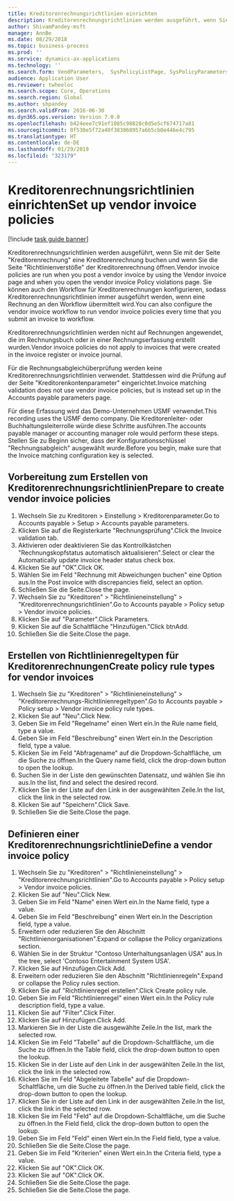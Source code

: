 ```yaml
---
title: Kreditorenrechnungsrichtlinien einrichten
description: Kreditorenrechnungsrichtlinien werden ausgeführt, wenn Sie mit der Seite "Kreditorenrechnung" eine Kreditorenrechnung buchen und wenn Sie die Seite "Richtlinienverstöße" der Kreditorenrechnung öffnen.
author: ShivamPandey-msft
manager: AnnBe
ms.date: 08/29/2018
ms.topic: business-process
ms.prod: ''
ms.service: dynamics-ax-applications
ms.technology: ''
ms.search.form: VendParameters,  SysPolicyListPage, SysPolicyParameters, SysPolicySourceDocumentRuleType, SysPolicy, SysPolicySourceDocumentRule, SysQueryForm, SysQueryTableLookUp, SysQueryPrefixLookUp, SysQueryFieldLookUp
audience: Application User
ms.reviewer: twheeloc
ms.search.scope: Core, Operations
ms.search.region: Global
ms.author: shpandey
ms.search.validFrom: 2016-06-30
ms.dyn365.ops.version: Version 7.0.0
ms.openlocfilehash: b424eee7c91ef1085c98828c0d5e5cf674717a81
ms.sourcegitcommit: 0f530e5f72a40f383868957a6b5cb0e446e4c795
ms.translationtype: HT
ms.contentlocale: de-DE
ms.lasthandoff: 01/29/2019
ms.locfileid: "323179"
---
```

# <a name="set-up-vendor-invoice-policies"></a><span data-ttu-id="e11d7-103">Kreditorenrechnungsrichtlinien einrichten</span><span class="sxs-lookup"><span data-stu-id="e11d7-103">Set up vendor invoice policies</span></span>

[!include [task guide banner](../../includes/task-guide-banner.md)]

<span data-ttu-id="e11d7-104">Kreditorenrechnungsrichtlinien werden ausgeführt, wenn Sie mit der Seite "Kreditorenrechnung" eine Kreditorenrechnung buchen und wenn Sie die Seite "Richtlinienverstöße" der Kreditorenrechnung öffnen.</span><span class="sxs-lookup"><span data-stu-id="e11d7-104">Vendor invoice policies are run when you post a vendor invoice by using the Vendor invoice page and when you open the vendor invoice Policy violations page.</span></span> <span data-ttu-id="e11d7-105">Sie können auch den Workflow für Kreditorenrechnungen konfigurieren, sodass Kreditorenrechnungsrichtlinien immer ausgeführt werden, wenn eine Rechnung an den Workflow übermittelt wird.</span><span class="sxs-lookup"><span data-stu-id="e11d7-105">You can also configure the vendor invoice workflow to run vendor invoice policies every time that you submit an invoice to workflow.</span></span> 

<span data-ttu-id="e11d7-106">Kreditorenrechnungsrichtlinien werden nicht auf Rechnungen angewendet, die im Rechnungsbuch oder in einer Rechnungserfassung erstellt wurden.</span><span class="sxs-lookup"><span data-stu-id="e11d7-106">Vendor invoice policies do not apply to invoices that were created in the invoice register or invoice journal.</span></span> 

<span data-ttu-id="e11d7-107">Für die Rechnungsabgleichüberprüfung werden keine Kreditorenrechnungsrichtlinien verwendet. Stattdessen wird die Prüfung auf der Seite "Kreditorenkontenparameter" eingerichtet.</span><span class="sxs-lookup"><span data-stu-id="e11d7-107">Invoice matching validation does not use vendor invoice policies, but is instead set up in the Accounts payable parameters page.</span></span>

<span data-ttu-id="e11d7-108">Für diese Erfassung wird das Demo-Unternehmen USMF verwendet.</span><span class="sxs-lookup"><span data-stu-id="e11d7-108">This recording uses the USMF demo company.</span></span> <span data-ttu-id="e11d7-109">Die Kreditorenleiter- oder Buchhaltungsleiterrolle würde diese Schritte ausführen.</span><span class="sxs-lookup"><span data-stu-id="e11d7-109">The accounts payable manager or accounting manager role would perform these steps.</span></span> <span data-ttu-id="e11d7-110">Stellen Sie zu Beginn sicher, dass der Konfigurationsschlüssel "Rechnungsabgleich" ausgewählt wurde.</span><span class="sxs-lookup"><span data-stu-id="e11d7-110">Before you begin, make sure that the Invoice matching configuration key is selected.</span></span>


## <a name="prepare-to-create-vendor-invoice-policies"></a><span data-ttu-id="e11d7-111">Vorbereitung zum Erstellen von Kreditorenrechnungsrichtlinien</span><span class="sxs-lookup"><span data-stu-id="e11d7-111">Prepare to create vendor invoice policies</span></span>
1. <span data-ttu-id="e11d7-112">Wechseln Sie zu Kreditoren > Einstellung > Kreditorenparameter.</span><span class="sxs-lookup"><span data-stu-id="e11d7-112">Go to Accounts payable > Setup > Accounts payable parameters.</span></span>
2. <span data-ttu-id="e11d7-113">Klicken Sie auf die Registerkarte "Rechnungsprüfung".</span><span class="sxs-lookup"><span data-stu-id="e11d7-113">Click the Invoice validation tab.</span></span>
3. <span data-ttu-id="e11d7-114">Aktivieren oder deaktivieren Sie das Kontrollkästchen "Rechnungskopfstatus automatisch aktualisieren".</span><span class="sxs-lookup"><span data-stu-id="e11d7-114">Select or clear the Automatically update invoice header status check box.</span></span>
4. <span data-ttu-id="e11d7-115">Klicken Sie auf "OK".</span><span class="sxs-lookup"><span data-stu-id="e11d7-115">Click OK.</span></span>
5. <span data-ttu-id="e11d7-116">Wählen Sie im Feld "Rechnung mit Abweichungen buchen" eine Option aus.</span><span class="sxs-lookup"><span data-stu-id="e11d7-116">In the Post invoice with discrepancies field, select an option.</span></span>
6. <span data-ttu-id="e11d7-117">Schließen Sie die Seite.</span><span class="sxs-lookup"><span data-stu-id="e11d7-117">Close the page.</span></span>
7. <span data-ttu-id="e11d7-118">Wechseln Sie zu "Kreditoren" > "Richtlinieneinstellung" > "Kreditorenrechnungsrichtlinien".</span><span class="sxs-lookup"><span data-stu-id="e11d7-118">Go to Accounts payable > Policy setup > Vendor invoice policies.</span></span>
8. <span data-ttu-id="e11d7-119">Klicken Sie auf "Parameter".</span><span class="sxs-lookup"><span data-stu-id="e11d7-119">Click Parameters.</span></span>
9. <span data-ttu-id="e11d7-120">Klicken Sie auf die Schaltfläche "Hinzufügen."</span><span class="sxs-lookup"><span data-stu-id="e11d7-120">Click btnAdd.</span></span>
10. <span data-ttu-id="e11d7-121">Schließen Sie die Seite.</span><span class="sxs-lookup"><span data-stu-id="e11d7-121">Close the page.</span></span>

## <a name="create-policy-rule-types-for-vendor-invoices"></a><span data-ttu-id="e11d7-122">Erstellen von Richtlinienregeltypen für Kreditorenrechnungen</span><span class="sxs-lookup"><span data-stu-id="e11d7-122">Create policy rule types for vendor invoices</span></span>
1. <span data-ttu-id="e11d7-123">Wechseln Sie zu "Kreditoren" > "Richtlinieneinstellung" > "Kreditorenrechnungs-Richtlinienregeltypen".</span><span class="sxs-lookup"><span data-stu-id="e11d7-123">Go to Accounts payable > Policy setup > Vendor invoice policy rule types.</span></span>
2. <span data-ttu-id="e11d7-124">Klicken Sie auf "Neu".</span><span class="sxs-lookup"><span data-stu-id="e11d7-124">Click New.</span></span>
3. <span data-ttu-id="e11d7-125">Geben Sie im Feld "Regelname" einen Wert ein.</span><span class="sxs-lookup"><span data-stu-id="e11d7-125">In the Rule name field, type a value.</span></span>
4. <span data-ttu-id="e11d7-126">Geben Sie im Feld "Beschreibung" einen Wert ein.</span><span class="sxs-lookup"><span data-stu-id="e11d7-126">In the Description field, type a value.</span></span>
5. <span data-ttu-id="e11d7-127">Klicken Sie im Feld "Abfragename" auf die Dropdown-Schaltfläche, um die Suche zu öffnen.</span><span class="sxs-lookup"><span data-stu-id="e11d7-127">In the Query name field, click the drop-down button to open the lookup.</span></span>
6. <span data-ttu-id="e11d7-128">Suchen Sie in der Liste den gewünschten Datensatz, und wählen Sie ihn aus.</span><span class="sxs-lookup"><span data-stu-id="e11d7-128">In the list, find and select the desired record.</span></span>
7. <span data-ttu-id="e11d7-129">Klicken Sie in der Liste auf den Link in der ausgewählten Zeile.</span><span class="sxs-lookup"><span data-stu-id="e11d7-129">In the list, click the link in the selected row.</span></span>
8. <span data-ttu-id="e11d7-130">Klicken Sie auf "Speichern".</span><span class="sxs-lookup"><span data-stu-id="e11d7-130">Click Save.</span></span>
9. <span data-ttu-id="e11d7-131">Schließen Sie die Seite.</span><span class="sxs-lookup"><span data-stu-id="e11d7-131">Close the page.</span></span>

## <a name="define-a-vendor-invoice-policy"></a><span data-ttu-id="e11d7-132">Definieren einer Kreditorenrechnungsrichtlinie</span><span class="sxs-lookup"><span data-stu-id="e11d7-132">Define a vendor invoice policy</span></span>
1. <span data-ttu-id="e11d7-133">Wechseln Sie zu "Kreditoren" > "Richtlinieneinstellung" > "Kreditorenrechnungsrichtlinien".</span><span class="sxs-lookup"><span data-stu-id="e11d7-133">Go to Accounts payable > Policy setup > Vendor invoice policies.</span></span>
2. <span data-ttu-id="e11d7-134">Klicken Sie auf "Neu".</span><span class="sxs-lookup"><span data-stu-id="e11d7-134">Click New.</span></span>
3. <span data-ttu-id="e11d7-135">Geben Sie im Feld "Name" einen Wert ein.</span><span class="sxs-lookup"><span data-stu-id="e11d7-135">In the Name field, type a value.</span></span>
4. <span data-ttu-id="e11d7-136">Geben Sie im Feld "Beschreibung" einen Wert ein.</span><span class="sxs-lookup"><span data-stu-id="e11d7-136">In the Description field, type a value.</span></span>
5. <span data-ttu-id="e11d7-137">Erweitern oder reduzieren Sie den Abschnitt "Richtlinienorganisationen".</span><span class="sxs-lookup"><span data-stu-id="e11d7-137">Expand or collapse the Policy organizations section.</span></span>
6. <span data-ttu-id="e11d7-138">Wählen Sie in der Struktur "Contoso Unterhaltungsanlagen USA" aus.</span><span class="sxs-lookup"><span data-stu-id="e11d7-138">In the tree, select 'Contoso Entertainment System USA'.</span></span>
7. <span data-ttu-id="e11d7-139">Klicken Sie auf Hinzufügen.</span><span class="sxs-lookup"><span data-stu-id="e11d7-139">Click Add.</span></span>
8. <span data-ttu-id="e11d7-140">Erweitern oder reduzieren Sie den Abschnitt "Richtlinienregeln".</span><span class="sxs-lookup"><span data-stu-id="e11d7-140">Expand or collapse the Policy rules section.</span></span>
9. <span data-ttu-id="e11d7-141">Klicken Sie auf "Richtlinienregel erstellen".</span><span class="sxs-lookup"><span data-stu-id="e11d7-141">Click Create policy rule.</span></span>
10. <span data-ttu-id="e11d7-142">Geben Sie im Feld "Richtlinienregel" einen Wert ein.</span><span class="sxs-lookup"><span data-stu-id="e11d7-142">In the Policy rule description field, type a value.</span></span>
11. <span data-ttu-id="e11d7-143">Klicken Sie auf "Filter".</span><span class="sxs-lookup"><span data-stu-id="e11d7-143">Click Filter.</span></span>
12. <span data-ttu-id="e11d7-144">Klicken Sie auf Hinzufügen.</span><span class="sxs-lookup"><span data-stu-id="e11d7-144">Click Add.</span></span>
13. <span data-ttu-id="e11d7-145">Markieren Sie in der Liste die ausgewählte Zeile.</span><span class="sxs-lookup"><span data-stu-id="e11d7-145">In the list, mark the selected row.</span></span>
14. <span data-ttu-id="e11d7-146">Klicken Sie im Feld "Tabelle" auf die Dropdown-Schaltfläche, um die Suche zu öffnen.</span><span class="sxs-lookup"><span data-stu-id="e11d7-146">In the Table field, click the drop-down button to open the lookup.</span></span>
15. <span data-ttu-id="e11d7-147">Klicken Sie in der Liste auf den Link in der ausgewählten Zeile.</span><span class="sxs-lookup"><span data-stu-id="e11d7-147">In the list, click the link in the selected row.</span></span>
16. <span data-ttu-id="e11d7-148">Klicken Sie im Feld "Abgeleitete Tabelle" auf die Dropdown-Schaltfläche, um die Suche zu öffnen.</span><span class="sxs-lookup"><span data-stu-id="e11d7-148">In the Derived table field, click the drop-down button to open the lookup.</span></span>
17. <span data-ttu-id="e11d7-149">Klicken Sie in der Liste auf den Link in der ausgewählten Zeile.</span><span class="sxs-lookup"><span data-stu-id="e11d7-149">In the list, click the link in the selected row.</span></span>
18. <span data-ttu-id="e11d7-150">Klicken Sie im Feld "Feld" auf die Dropdown-Schaltfläche, um die Suche zu öffnen.</span><span class="sxs-lookup"><span data-stu-id="e11d7-150">In the Field field, click the drop-down button to open the lookup.</span></span>
19. <span data-ttu-id="e11d7-151">Geben Sie im Feld "Feld" einen Wert ein.</span><span class="sxs-lookup"><span data-stu-id="e11d7-151">In the Field field, type a value.</span></span>
20. <span data-ttu-id="e11d7-152">Schließen Sie die Seite.</span><span class="sxs-lookup"><span data-stu-id="e11d7-152">Close the page.</span></span>
21. <span data-ttu-id="e11d7-153">Geben Sie im Feld "Kriterien" einen Wert ein.</span><span class="sxs-lookup"><span data-stu-id="e11d7-153">In the Criteria field, type a value.</span></span>
22. <span data-ttu-id="e11d7-154">Klicken Sie auf "OK".</span><span class="sxs-lookup"><span data-stu-id="e11d7-154">Click OK.</span></span>
23. <span data-ttu-id="e11d7-155">Klicken Sie auf "OK".</span><span class="sxs-lookup"><span data-stu-id="e11d7-155">Click OK.</span></span>
24. <span data-ttu-id="e11d7-156">Schließen Sie die Seite.</span><span class="sxs-lookup"><span data-stu-id="e11d7-156">Close the page.</span></span>
25. <span data-ttu-id="e11d7-157">Schließen Sie die Seite.</span><span class="sxs-lookup"><span data-stu-id="e11d7-157">Close the page.</span></span>

